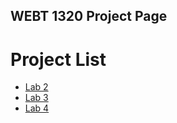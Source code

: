 ## WEBT 1320 Project Page

<h1>Project List</h1>

<ul>
    <li><a href="Lab 2/index.html" target="_blank">Lab 2</a></li>
    <li><a href="Lab 3/index.html" target="_blank">Lab 3</a></li>
    <li><a href="Lab 4/index.html" target="_blank">Lab 4</a></li>
</ul>
